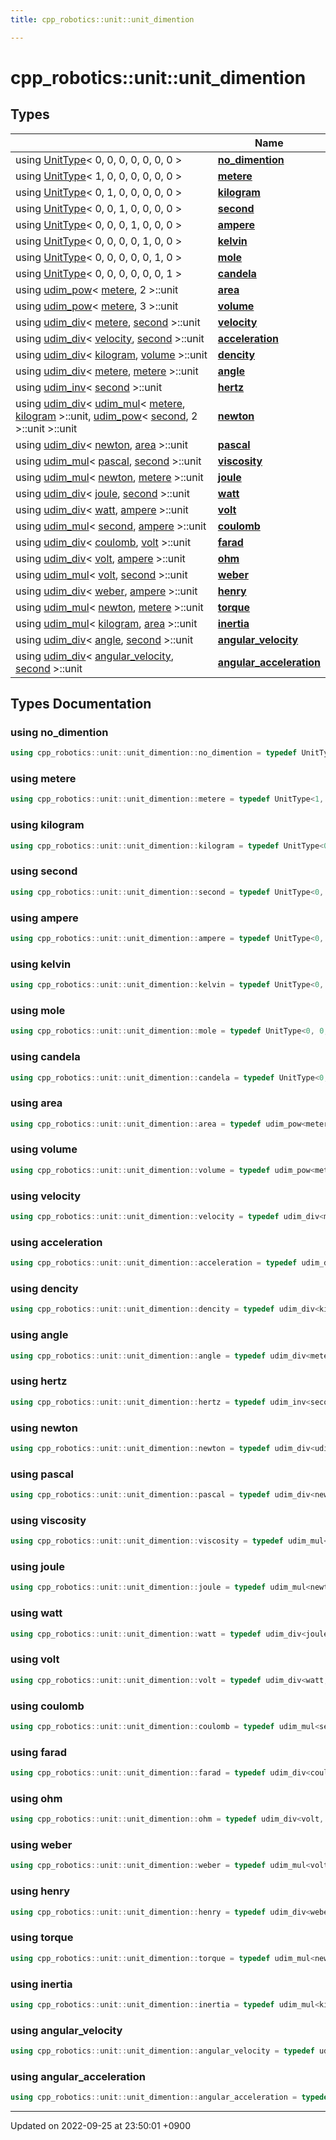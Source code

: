 ```yaml
---
title: cpp_robotics::unit::unit_dimention

---
```


# cpp_robotics::unit::unit_dimention



## Types

|                | Name           |
| -------------- | -------------- |
| using [UnitType](/cpp_robotics/doxybook/Classes/structcpp__robotics_1_1unit_1_1UnitType/)< 0, 0, 0, 0, 0, 0, 0 > | **[no_dimention](/cpp_robotics/doxybook/Namespaces/namespacecpp__robotics_1_1unit_1_1unit__dimention/#using-no-dimention)**  |
| using [UnitType](/cpp_robotics/doxybook/Classes/structcpp__robotics_1_1unit_1_1UnitType/)< 1, 0, 0, 0, 0, 0, 0 > | **[metere](/cpp_robotics/doxybook/Namespaces/namespacecpp__robotics_1_1unit_1_1unit__dimention/#using-metere)**  |
| using [UnitType](/cpp_robotics/doxybook/Classes/structcpp__robotics_1_1unit_1_1UnitType/)< 0, 1, 0, 0, 0, 0, 0 > | **[kilogram](/cpp_robotics/doxybook/Namespaces/namespacecpp__robotics_1_1unit_1_1unit__dimention/#using-kilogram)**  |
| using [UnitType](/cpp_robotics/doxybook/Classes/structcpp__robotics_1_1unit_1_1UnitType/)< 0, 0, 1, 0, 0, 0, 0 > | **[second](/cpp_robotics/doxybook/Namespaces/namespacecpp__robotics_1_1unit_1_1unit__dimention/#using-second)**  |
| using [UnitType](/cpp_robotics/doxybook/Classes/structcpp__robotics_1_1unit_1_1UnitType/)< 0, 0, 0, 1, 0, 0, 0 > | **[ampere](/cpp_robotics/doxybook/Namespaces/namespacecpp__robotics_1_1unit_1_1unit__dimention/#using-ampere)**  |
| using [UnitType](/cpp_robotics/doxybook/Classes/structcpp__robotics_1_1unit_1_1UnitType/)< 0, 0, 0, 0, 1, 0, 0 > | **[kelvin](/cpp_robotics/doxybook/Namespaces/namespacecpp__robotics_1_1unit_1_1unit__dimention/#using-kelvin)**  |
| using [UnitType](/cpp_robotics/doxybook/Classes/structcpp__robotics_1_1unit_1_1UnitType/)< 0, 0, 0, 0, 0, 1, 0 > | **[mole](/cpp_robotics/doxybook/Namespaces/namespacecpp__robotics_1_1unit_1_1unit__dimention/#using-mole)**  |
| using [UnitType](/cpp_robotics/doxybook/Classes/structcpp__robotics_1_1unit_1_1UnitType/)< 0, 0, 0, 0, 0, 0, 1 > | **[candela](/cpp_robotics/doxybook/Namespaces/namespacecpp__robotics_1_1unit_1_1unit__dimention/#using-candela)**  |
| using [udim_pow](/cpp_robotics/doxybook/Classes/structcpp__robotics_1_1unit_1_1unit__dim__assem_1_1udim__pow/)< [metere](/cpp_robotics/doxybook/Namespaces/namespacecpp__robotics_1_1unit_1_1unit__dimention/#using-metere), 2 >::unit | **[area](/cpp_robotics/doxybook/Namespaces/namespacecpp__robotics_1_1unit_1_1unit__dimention/#using-area)**  |
| using [udim_pow](/cpp_robotics/doxybook/Classes/structcpp__robotics_1_1unit_1_1unit__dim__assem_1_1udim__pow/)< [metere](/cpp_robotics/doxybook/Namespaces/namespacecpp__robotics_1_1unit_1_1unit__dimention/#using-metere), 3 >::unit | **[volume](/cpp_robotics/doxybook/Namespaces/namespacecpp__robotics_1_1unit_1_1unit__dimention/#using-volume)**  |
| using [udim_div](/cpp_robotics/doxybook/Classes/structcpp__robotics_1_1unit_1_1unit__dim__assem_1_1udim__div/)< [metere](/cpp_robotics/doxybook/Namespaces/namespacecpp__robotics_1_1unit_1_1unit__dimention/#using-metere), [second](/cpp_robotics/doxybook/Namespaces/namespacecpp__robotics_1_1unit_1_1unit__dimention/#using-second) >::unit | **[velocity](/cpp_robotics/doxybook/Namespaces/namespacecpp__robotics_1_1unit_1_1unit__dimention/#using-velocity)**  |
| using [udim_div](/cpp_robotics/doxybook/Classes/structcpp__robotics_1_1unit_1_1unit__dim__assem_1_1udim__div/)< [velocity](/cpp_robotics/doxybook/Namespaces/namespacecpp__robotics_1_1unit_1_1unit__dimention/#using-velocity), [second](/cpp_robotics/doxybook/Namespaces/namespacecpp__robotics_1_1unit_1_1unit__dimention/#using-second) >::unit | **[acceleration](/cpp_robotics/doxybook/Namespaces/namespacecpp__robotics_1_1unit_1_1unit__dimention/#using-acceleration)**  |
| using [udim_div](/cpp_robotics/doxybook/Classes/structcpp__robotics_1_1unit_1_1unit__dim__assem_1_1udim__div/)< [kilogram](/cpp_robotics/doxybook/Namespaces/namespacecpp__robotics_1_1unit_1_1unit__dimention/#using-kilogram), [volume](/cpp_robotics/doxybook/Namespaces/namespacecpp__robotics_1_1unit_1_1unit__dimention/#using-volume) >::unit | **[dencity](/cpp_robotics/doxybook/Namespaces/namespacecpp__robotics_1_1unit_1_1unit__dimention/#using-dencity)**  |
| using [udim_div](/cpp_robotics/doxybook/Classes/structcpp__robotics_1_1unit_1_1unit__dim__assem_1_1udim__div/)< [metere](/cpp_robotics/doxybook/Namespaces/namespacecpp__robotics_1_1unit_1_1unit__dimention/#using-metere), [metere](/cpp_robotics/doxybook/Namespaces/namespacecpp__robotics_1_1unit_1_1unit__dimention/#using-metere) >::unit | **[angle](/cpp_robotics/doxybook/Namespaces/namespacecpp__robotics_1_1unit_1_1unit__dimention/#using-angle)**  |
| using [udim_inv](/cpp_robotics/doxybook/Classes/structcpp__robotics_1_1unit_1_1unit__dim__assem_1_1udim__inv/)< [second](/cpp_robotics/doxybook/Namespaces/namespacecpp__robotics_1_1unit_1_1unit__dimention/#using-second) >::unit | **[hertz](/cpp_robotics/doxybook/Namespaces/namespacecpp__robotics_1_1unit_1_1unit__dimention/#using-hertz)**  |
| using [udim_div](/cpp_robotics/doxybook/Classes/structcpp__robotics_1_1unit_1_1unit__dim__assem_1_1udim__div/)< [udim_mul](/cpp_robotics/doxybook/Classes/structcpp__robotics_1_1unit_1_1unit__dim__assem_1_1udim__mul/)< [metere](/cpp_robotics/doxybook/Namespaces/namespacecpp__robotics_1_1unit_1_1unit__dimention/#using-metere), [kilogram](/cpp_robotics/doxybook/Namespaces/namespacecpp__robotics_1_1unit_1_1unit__dimention/#using-kilogram) >::unit, [udim_pow](/cpp_robotics/doxybook/Classes/structcpp__robotics_1_1unit_1_1unit__dim__assem_1_1udim__pow/)< [second](/cpp_robotics/doxybook/Namespaces/namespacecpp__robotics_1_1unit_1_1unit__dimention/#using-second), 2 >::unit >::unit | **[newton](/cpp_robotics/doxybook/Namespaces/namespacecpp__robotics_1_1unit_1_1unit__dimention/#using-newton)**  |
| using [udim_div](/cpp_robotics/doxybook/Classes/structcpp__robotics_1_1unit_1_1unit__dim__assem_1_1udim__div/)< [newton](/cpp_robotics/doxybook/Namespaces/namespacecpp__robotics_1_1unit_1_1unit__dimention/#using-newton), [area](/cpp_robotics/doxybook/Namespaces/namespacecpp__robotics_1_1unit_1_1unit__dimention/#using-area) >::unit | **[pascal](/cpp_robotics/doxybook/Namespaces/namespacecpp__robotics_1_1unit_1_1unit__dimention/#using-pascal)**  |
| using [udim_mul](/cpp_robotics/doxybook/Classes/structcpp__robotics_1_1unit_1_1unit__dim__assem_1_1udim__mul/)< [pascal](/cpp_robotics/doxybook/Namespaces/namespacecpp__robotics_1_1unit_1_1unit__dimention/#using-pascal), [second](/cpp_robotics/doxybook/Namespaces/namespacecpp__robotics_1_1unit_1_1unit__dimention/#using-second) >::unit | **[viscosity](/cpp_robotics/doxybook/Namespaces/namespacecpp__robotics_1_1unit_1_1unit__dimention/#using-viscosity)**  |
| using [udim_mul](/cpp_robotics/doxybook/Classes/structcpp__robotics_1_1unit_1_1unit__dim__assem_1_1udim__mul/)< [newton](/cpp_robotics/doxybook/Namespaces/namespacecpp__robotics_1_1unit_1_1unit__dimention/#using-newton), [metere](/cpp_robotics/doxybook/Namespaces/namespacecpp__robotics_1_1unit_1_1unit__dimention/#using-metere) >::unit | **[joule](/cpp_robotics/doxybook/Namespaces/namespacecpp__robotics_1_1unit_1_1unit__dimention/#using-joule)**  |
| using [udim_div](/cpp_robotics/doxybook/Classes/structcpp__robotics_1_1unit_1_1unit__dim__assem_1_1udim__div/)< [joule](/cpp_robotics/doxybook/Namespaces/namespacecpp__robotics_1_1unit_1_1unit__dimention/#using-joule), [second](/cpp_robotics/doxybook/Namespaces/namespacecpp__robotics_1_1unit_1_1unit__dimention/#using-second) >::unit | **[watt](/cpp_robotics/doxybook/Namespaces/namespacecpp__robotics_1_1unit_1_1unit__dimention/#using-watt)**  |
| using [udim_div](/cpp_robotics/doxybook/Classes/structcpp__robotics_1_1unit_1_1unit__dim__assem_1_1udim__div/)< [watt](/cpp_robotics/doxybook/Namespaces/namespacecpp__robotics_1_1unit_1_1unit__dimention/#using-watt), [ampere](/cpp_robotics/doxybook/Namespaces/namespacecpp__robotics_1_1unit_1_1unit__dimention/#using-ampere) >::unit | **[volt](/cpp_robotics/doxybook/Namespaces/namespacecpp__robotics_1_1unit_1_1unit__dimention/#using-volt)**  |
| using [udim_mul](/cpp_robotics/doxybook/Classes/structcpp__robotics_1_1unit_1_1unit__dim__assem_1_1udim__mul/)< [second](/cpp_robotics/doxybook/Namespaces/namespacecpp__robotics_1_1unit_1_1unit__dimention/#using-second), [ampere](/cpp_robotics/doxybook/Namespaces/namespacecpp__robotics_1_1unit_1_1unit__dimention/#using-ampere) >::unit | **[coulomb](/cpp_robotics/doxybook/Namespaces/namespacecpp__robotics_1_1unit_1_1unit__dimention/#using-coulomb)**  |
| using [udim_div](/cpp_robotics/doxybook/Classes/structcpp__robotics_1_1unit_1_1unit__dim__assem_1_1udim__div/)< [coulomb](/cpp_robotics/doxybook/Namespaces/namespacecpp__robotics_1_1unit_1_1unit__dimention/#using-coulomb), [volt](/cpp_robotics/doxybook/Namespaces/namespacecpp__robotics_1_1unit_1_1unit__dimention/#using-volt) >::unit | **[farad](/cpp_robotics/doxybook/Namespaces/namespacecpp__robotics_1_1unit_1_1unit__dimention/#using-farad)**  |
| using [udim_div](/cpp_robotics/doxybook/Classes/structcpp__robotics_1_1unit_1_1unit__dim__assem_1_1udim__div/)< [volt](/cpp_robotics/doxybook/Namespaces/namespacecpp__robotics_1_1unit_1_1unit__dimention/#using-volt), [ampere](/cpp_robotics/doxybook/Namespaces/namespacecpp__robotics_1_1unit_1_1unit__dimention/#using-ampere) >::unit | **[ohm](/cpp_robotics/doxybook/Namespaces/namespacecpp__robotics_1_1unit_1_1unit__dimention/#using-ohm)**  |
| using [udim_mul](/cpp_robotics/doxybook/Classes/structcpp__robotics_1_1unit_1_1unit__dim__assem_1_1udim__mul/)< [volt](/cpp_robotics/doxybook/Namespaces/namespacecpp__robotics_1_1unit_1_1unit__dimention/#using-volt), [second](/cpp_robotics/doxybook/Namespaces/namespacecpp__robotics_1_1unit_1_1unit__dimention/#using-second) >::unit | **[weber](/cpp_robotics/doxybook/Namespaces/namespacecpp__robotics_1_1unit_1_1unit__dimention/#using-weber)**  |
| using [udim_div](/cpp_robotics/doxybook/Classes/structcpp__robotics_1_1unit_1_1unit__dim__assem_1_1udim__div/)< [weber](/cpp_robotics/doxybook/Namespaces/namespacecpp__robotics_1_1unit_1_1unit__dimention/#using-weber), [ampere](/cpp_robotics/doxybook/Namespaces/namespacecpp__robotics_1_1unit_1_1unit__dimention/#using-ampere) >::unit | **[henry](/cpp_robotics/doxybook/Namespaces/namespacecpp__robotics_1_1unit_1_1unit__dimention/#using-henry)**  |
| using [udim_mul](/cpp_robotics/doxybook/Classes/structcpp__robotics_1_1unit_1_1unit__dim__assem_1_1udim__mul/)< [newton](/cpp_robotics/doxybook/Namespaces/namespacecpp__robotics_1_1unit_1_1unit__dimention/#using-newton), [metere](/cpp_robotics/doxybook/Namespaces/namespacecpp__robotics_1_1unit_1_1unit__dimention/#using-metere) >::unit | **[torque](/cpp_robotics/doxybook/Namespaces/namespacecpp__robotics_1_1unit_1_1unit__dimention/#using-torque)**  |
| using [udim_mul](/cpp_robotics/doxybook/Classes/structcpp__robotics_1_1unit_1_1unit__dim__assem_1_1udim__mul/)< [kilogram](/cpp_robotics/doxybook/Namespaces/namespacecpp__robotics_1_1unit_1_1unit__dimention/#using-kilogram), [area](/cpp_robotics/doxybook/Namespaces/namespacecpp__robotics_1_1unit_1_1unit__dimention/#using-area) >::unit | **[inertia](/cpp_robotics/doxybook/Namespaces/namespacecpp__robotics_1_1unit_1_1unit__dimention/#using-inertia)**  |
| using [udim_div](/cpp_robotics/doxybook/Classes/structcpp__robotics_1_1unit_1_1unit__dim__assem_1_1udim__div/)< [angle](/cpp_robotics/doxybook/Namespaces/namespacecpp__robotics_1_1unit_1_1unit__dimention/#using-angle), [second](/cpp_robotics/doxybook/Namespaces/namespacecpp__robotics_1_1unit_1_1unit__dimention/#using-second) >::unit | **[angular_velocity](/cpp_robotics/doxybook/Namespaces/namespacecpp__robotics_1_1unit_1_1unit__dimention/#using-angular-velocity)**  |
| using [udim_div](/cpp_robotics/doxybook/Classes/structcpp__robotics_1_1unit_1_1unit__dim__assem_1_1udim__div/)< [angular_velocity](/cpp_robotics/doxybook/Namespaces/namespacecpp__robotics_1_1unit_1_1unit__dimention/#using-angular-velocity), [second](/cpp_robotics/doxybook/Namespaces/namespacecpp__robotics_1_1unit_1_1unit__dimention/#using-second) >::unit | **[angular_acceleration](/cpp_robotics/doxybook/Namespaces/namespacecpp__robotics_1_1unit_1_1unit__dimention/#using-angular-acceleration)**  |

## Types Documentation

### using no_dimention

```cpp
using cpp_robotics::unit::unit_dimention::no_dimention = typedef UnitType<0, 0, 0, 0, 0, 0, 0>;
```


### using metere

```cpp
using cpp_robotics::unit::unit_dimention::metere = typedef UnitType<1, 0, 0, 0, 0, 0, 0>;
```


### using kilogram

```cpp
using cpp_robotics::unit::unit_dimention::kilogram = typedef UnitType<0, 1, 0, 0, 0, 0, 0>;
```


### using second

```cpp
using cpp_robotics::unit::unit_dimention::second = typedef UnitType<0, 0, 1, 0, 0, 0, 0>;
```


### using ampere

```cpp
using cpp_robotics::unit::unit_dimention::ampere = typedef UnitType<0, 0, 0, 1, 0, 0, 0>;
```


### using kelvin

```cpp
using cpp_robotics::unit::unit_dimention::kelvin = typedef UnitType<0, 0, 0, 0, 1, 0, 0>;
```


### using mole

```cpp
using cpp_robotics::unit::unit_dimention::mole = typedef UnitType<0, 0, 0, 0, 0, 1, 0>;
```


### using candela

```cpp
using cpp_robotics::unit::unit_dimention::candela = typedef UnitType<0, 0, 0, 0, 0, 0, 1>;
```


### using area

```cpp
using cpp_robotics::unit::unit_dimention::area = typedef udim_pow<metere, 2>::unit;
```


### using volume

```cpp
using cpp_robotics::unit::unit_dimention::volume = typedef udim_pow<metere, 3>::unit;
```


### using velocity

```cpp
using cpp_robotics::unit::unit_dimention::velocity = typedef udim_div<metere, second>::unit;
```


### using acceleration

```cpp
using cpp_robotics::unit::unit_dimention::acceleration = typedef udim_div<velocity, second>::unit;
```


### using dencity

```cpp
using cpp_robotics::unit::unit_dimention::dencity = typedef udim_div<kilogram, volume>::unit;
```


### using angle

```cpp
using cpp_robotics::unit::unit_dimention::angle = typedef udim_div<metere, metere>::unit;
```


### using hertz

```cpp
using cpp_robotics::unit::unit_dimention::hertz = typedef udim_inv<second>::unit;
```


### using newton

```cpp
using cpp_robotics::unit::unit_dimention::newton = typedef udim_div<udim_mul<metere, kilogram>::unit, udim_pow<second, 2>::unit>::unit;
```


### using pascal

```cpp
using cpp_robotics::unit::unit_dimention::pascal = typedef udim_div<newton, area>::unit;
```


### using viscosity

```cpp
using cpp_robotics::unit::unit_dimention::viscosity = typedef udim_mul<pascal, second>::unit;
```


### using joule

```cpp
using cpp_robotics::unit::unit_dimention::joule = typedef udim_mul<newton, metere>::unit;
```


### using watt

```cpp
using cpp_robotics::unit::unit_dimention::watt = typedef udim_div<joule, second>::unit;
```


### using volt

```cpp
using cpp_robotics::unit::unit_dimention::volt = typedef udim_div<watt, ampere>::unit;
```


### using coulomb

```cpp
using cpp_robotics::unit::unit_dimention::coulomb = typedef udim_mul<second, ampere>::unit;
```


### using farad

```cpp
using cpp_robotics::unit::unit_dimention::farad = typedef udim_div<coulomb, volt>::unit;
```


### using ohm

```cpp
using cpp_robotics::unit::unit_dimention::ohm = typedef udim_div<volt, ampere>::unit;
```


### using weber

```cpp
using cpp_robotics::unit::unit_dimention::weber = typedef udim_mul<volt, second>::unit;
```


### using henry

```cpp
using cpp_robotics::unit::unit_dimention::henry = typedef udim_div<weber, ampere>::unit;
```


### using torque

```cpp
using cpp_robotics::unit::unit_dimention::torque = typedef udim_mul<newton, metere>::unit;
```


### using inertia

```cpp
using cpp_robotics::unit::unit_dimention::inertia = typedef udim_mul<kilogram, area>::unit;
```


### using angular_velocity

```cpp
using cpp_robotics::unit::unit_dimention::angular_velocity = typedef udim_div<angle, second>::unit;
```


### using angular_acceleration

```cpp
using cpp_robotics::unit::unit_dimention::angular_acceleration = typedef udim_div<angular_velocity, second>::unit;
```







-------------------------------

Updated on 2022-09-25 at 23:50:01 +0900